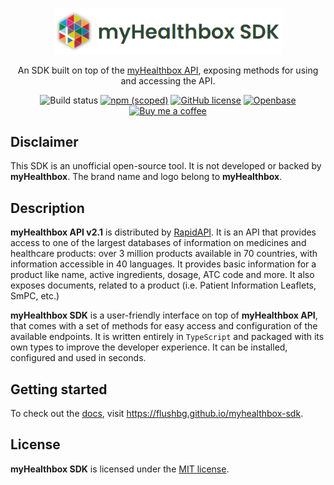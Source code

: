 <p align="center" style="margin-bottom: 5px;">
   <img src="docs/static/logo_full.png" alt="myHealthbox Logo" width="365"/>
</p>
<p align="center">An SDK built on top of the <a href="https://rapidapi.com/roblat/api/myhealthbox/" target="_blank">myHealthbox API</a>, exposing methods for using and accessing the API.
</p>
<p align="center">
<img alt="Build status" src="https://img.shields.io/github/workflow/status/flushbg/myhealthbox-sdk/Build%20and%20publish%20to%20NPM">
<a href="https://www.npmjs.com/package/@flushbg/myhealthbox-sdk">
<img alt="npm (scoped)" src="https://img.shields.io/npm/v/@flushbg/myhealthbox-sdk"></a>
<a href="https://github.com/FlushBG/myhealthbox-sdk/blob/main/LICENSE"><img alt="GitHub license" src="https://img.shields.io/github/license/FlushBG/myhealthbox-sdk"></a>
<a href="https://openbase.com/js/@flushbg/myhealthbox-sdk?utm_source=embedded&amp;utm_medium=badge&amp;utm_campaign=rate-badge"><img src="https://badges.openbase.com/js/featured/@flushbg/myhealthbox-sdk.svg?token=xpa3Auuiu3exY9zSVOYkg6n8BCyilpB9VOC/BHPQtyE=" alt="Openbase"/></a>
<a href="https://buymeacoffee.com/flushbg"><img src="https://img.shields.io/badge/-buy_me_a%C2%A0coffee-gray?logo=buy-me-a-coffee"  alt="Buy me a coffee" /></a>
</p>

## Disclaimer

This SDK is an unofficial open-source tool. It is not developed or backed by **myHealthbox**. The brand name and logo belong to **myHealthbox**.

## Description

**myHealthbox API v2.1** is distributed by <a href="https://rapidapi.com/roblat/api/myhealthbox/" target="_blank">RapidAPI</a>. It is an API that provides access to one of the largest databases of information on medicines and healthcare products: over 3 million products available in 70 countries, with information accessible in 40 languages. It provides basic information for a product like name, active ingredients, dosage, ATC code and more. It also exposes documents, related to a product (i.e. Patient Information Leaflets, SmPC, etc.)

**myHealthbox SDK** is a user-friendly interface on top of **myHealthbox API**, that comes with a set of methods for easy access and configuration of the available endpoints. It is written entirely in `TypeScript` and packaged with its own types to improve the developer experience. It can be installed, configured and used in seconds.

## Getting started

To check out the <a href="https://flushbg.github.io/myhealthbox-sdk">docs</a>, visit https://flushbg.github.io/myhealthbox-sdk.

## License

**myHealthbox SDK** is licensed under the [MIT license](LICENSE).
